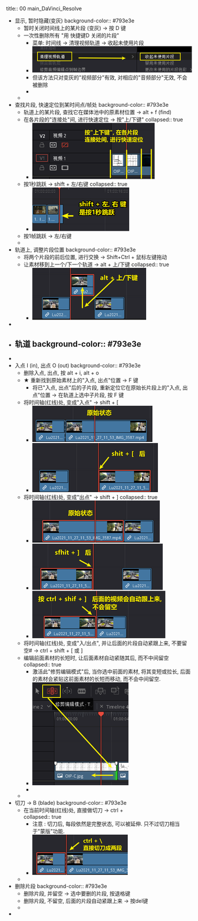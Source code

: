 title:: 00 main_DaVinci_Resolve

- 显示, 暂时隐藏(变灰)
  background-color:: #793e3e
	- 暂时关闭时间线上的某片段 (变灰) -> 按 D 键
	- 一次性删除所有 "用 快捷键D 关闭的片段"
		- 菜单: 时间线 -> 清理视频轨道 -> 收起未使用片段
		- ![006.png](../assets/006_1645617430097_0.png)
		- 但该方法只对变灰的"视频部分"有效, 对相应的"音频部分"无效, 不会被删除
		-
	-
- 查找片段, 快速定位到某时间点/帧处
  background-color:: #793e3e
	- 轨道上的某片段, 查找它在媒体池中的原素材位置 -> alt + f (find)
	- 在各片段的"连接处"间, 进行快速定位 -> 按"上/下键"
	  collapsed:: true
		- ![033.png](../assets/033_1645617251256_0.png)
	- 按1秒跳跃 -> shift + 左/右键
	  collapsed:: true
		- ![034.png](../assets/034_1645617268763_0.png)
	- 按1帧跳跃 -> 左/右键
	-
- 轨道上, 调整片段位置
  background-color:: #793e3e
	- 将两个片段的前后位置, 进行交换 -> Shift+Ctrl + 鼠标左键拖动
	- 让素材移到上一个/下一个轨道 -> alt + 上/下键
	  collapsed:: true
		- ![041.png](../assets/041_1645617554157_0.png)
-
- 轨道
  background-color:: #793e3e
	-
-
- 入点 I (in), 出点 O (out)
  background-color:: #793e3e
	- 删除入点, 出点, 按 alt + i,  alt + o
	- ★ 重新找到原始素材上的"入点, 出点"位置 -> F 键
		- 将已"入点, 出点"后的子片段, 重新定位它在原始长片段上的"入点, 出点"位置 -> 在轨道上选中子片段, 按 F 键
	- 将时间轴(红线)处, 变成"入点" -> shift + [
		- ![036.png](../assets/036_1645616987359_0.png)
		- ![037.png](../assets/037_1645616990267_0.png)
	- 将时间轴(红线)处, 变成"出点" -> shift + ]
	  collapsed:: true
		- ![038.png](../assets/038_1645617022501_0.png)
		- ![039.png](../assets/039_1645617025860_0.png)
		- ![040.png](../assets/040_1645617028587_0.png)
	- 将时间轴(红线)处, 变成"入/出点", 并让后面的片段自动紧跟上来, 不要留空# -> ctrl + shift + [ 或 ]
	- 编辑前面素材的长短时, 让后面素材自动紧随其后, 而不中间留空
	  collapsed:: true
		- 激活此"修剪编辑模式"后, 当你选中前面的素材, 将其变短或拉长, 后面的素材会紧贴这前面素材的长短而移动, 而不会中间留空.
		- ![004.png](../assets/004_1645617093949_0.png)
		-
	-
- 切刀 -> B (blade)
  background-color:: #793e3e
	- 在当前时间轴(红线)处, 直接做切刀 -> ctrl + \
	  collapsed:: true
		- 注意 : 切刀后, 每段依然是完整状态, 可以被延伸. 只不过切刀相当于"蒙版"功能.
		- ![035.png](../assets/035_1645616738977_0.png)
	-
- 删除片段
  background-color:: #793e3e
	- 删除片段, 并留空 -> 选中要删的片段, 按退格键
	- 删除片段, 不留空, 后面的片段自动紧跟上来 -> 按del键
	-
-